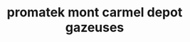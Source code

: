 ---
title: "promatek mont carmel depot gazeuses"
url: /jacmel/promatek-mont-carmel-depot-gazeuses/
shop: bebidas
---
